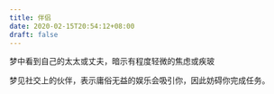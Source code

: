 ```yaml
---
title: 伴侣
date: 2020-02-15T20:54:12+08:00
draft: false
---
```


梦中看到自己的太太或丈夫，暗示有程度轻微的焦虑或疾玻


梦见社交上的伙伴，表示庸俗无益的娱乐会吸引你，因此妨碍你完成任务。